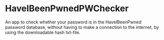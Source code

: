 # HaveIBeenPwnedPWChecker

An app to check whether your password is in the HaveIBeenPwned password database, without having to make a connection to the internet, by using the downloadable hash txt-file.
